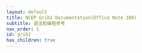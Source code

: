 ```yaml
---
layout: default
title: NCEP Grib1 Documentation(Office Note 388)
subtitle: 语法和编程参考
nav_order: 1
id: grib1
has_children: true
---
```


<!-- # 目录结构
{: .no_toc }

第一版本参数定义及语法解释
{: .fs-6 .fw-300 } -->

<!-- ## Table of contents
{: .no_toc .text-delta }

1. TOC
{:toc}

---
- Section 0 - Indicator Section (IS)
- Section 1 - Product Definition Section (PDS)
  - Table 0 - National International Originating Centers
## Table 1 - Flag for GDS or BMS
## Table 2 - Parameters & Units
## Table 3 - Type and Value of Level
## Table 4 - Forecast Time Unit
## Table 5 - Time Range Indicator
## Table A - Generating Process or Model
## Table B - Grid Identification
## Table C - National Sub-Centers│
# Section 2 - Grid Description Section (GDS)
## Table 10 - Coefficient Storage Mode
## Table 6 - Data Representation Type
## Table 7 - Resolution and Component Flags
## Table 8 - Scanning Mode Flag
## Table 9 - Spectral Representation Type
## Table D - Sundry Grid Definitions
# Section 3 - Bit Map Section (BMS)
# Section 4 - Binary Data Section (BDS)
## Table 11 - Flag
# Section 5 - End Section
# Appendix A - Outline of WMO Headers Used With GRIB
# Appendix B - Outline of WMO Headers for the EPA
# Appendix C - Outline of NCEP's use of the extended PDS section for ensemble modeling -->